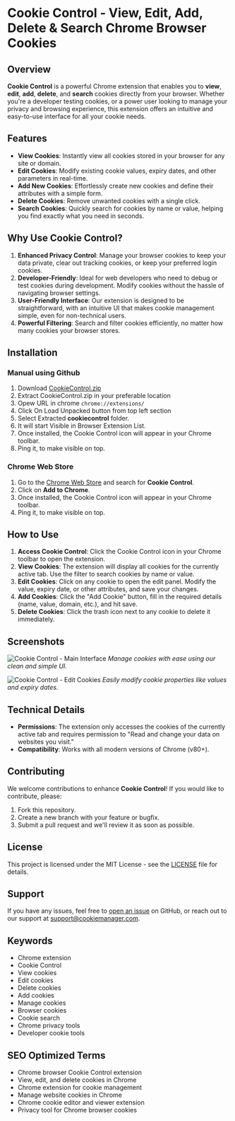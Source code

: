 # Cookie Control - View, Edit, Add, Delete & Search Chrome Browser Cookies

## Overview

**Cookie Control** is a powerful Chrome extension that enables you to **view**, **edit**, **add**, **delete**, and **search** cookies directly from your browser. Whether you're a developer testing cookies, or a power user looking to manage your privacy and browsing experience, this extension offers an intuitive and easy-to-use interface for all your cookie needs.

## Features

- **View Cookies**: Instantly view all cookies stored in your browser for any site or domain.
- **Edit Cookies**: Modify existing cookie values, expiry dates, and other parameters in real-time.
- **Add New Cookies**: Effortlessly create new cookies and define their attributes with a simple form.
- **Delete Cookies**: Remove unwanted cookies with a single click.
- **Search Cookies**: Quickly search for cookies by name or value, helping you find exactly what you need in seconds.

## Why Use Cookie Control?

1. **Enhanced Privacy Control**: Manage your browser cookies to keep your data private, clear out tracking cookies, or keep your preferred login cookies.
2. **Developer-Friendly**: Ideal for web developers who need to debug or test cookies during development. Modify cookies without the hassle of navigating browser settings.
3. **User-Friendly Interface**: Our extension is designed to be straightforward, with an intuitive UI that makes cookie management simple, even for non-technical users.
4. **Powerful Filtering**: Search and filter cookies efficiently, no matter how many cookies your browser stores.

## Installation

### Manual using Github
1. Download [CookieControl.zip](https://github.com/korisantosh/Cookie-Control-chrome-extension/blob/main/cookiecontrol/cookiecontrol.zip)
2. Extract CookieControl.zip in your preferable location
3. Opew URL in chrome `chrome://extensions/`
4. Click On Load Unpacked button from top left section
5. Select Extracted **cookiecontrol** folder.
6. It will start Visible in Browser Extension List.
7. Once installed, the Cookie Control icon will appear in your Chrome toolbar.
8. Ping it, to make visible on top.


### Chrome Web Store
1. Go to the [Chrome Web Store](#) and search for **Cookie Control**.
2. Click on **Add to Chrome**.
3. Once installed, the Cookie Control icon will appear in your Chrome toolbar.
4. Ping it, to make visible on top.

## How to Use

1. **Access Cookie Control**: Click the Cookie Control icon in your Chrome toolbar to open the extension.
2. **View Cookies**: The extension will display all cookies for the currently active tab. Use the filter to search cookies by name or value.
3. **Edit Cookies**: Click on any cookie to open the edit panel. Modify the value, expiry date, or other attributes, and save your changes.
4. **Add Cookies**: Click the "Add Cookie" button, fill in the required details (name, value, domain, etc.), and hit save.
5. **Delete Cookies**: Click the trash icon next to any cookie to delete it immediately.

## Screenshots

![Cookie Control - Main Interface](#)
*Manage cookies with ease using our clean and simple UI.*

![Cookie Control - Edit Cookies](#)
*Easily modify cookie properties like values and expiry dates.*

## Technical Details

- **Permissions**: The extension only accesses the cookies of the currently active tab and requires permission to "Read and change your data on websites you visit."
- **Compatibility**: Works with all modern versions of Chrome (v80+).

## Contributing

We welcome contributions to enhance **Cookie Control**! If you would like to contribute, please:

1. Fork this repository.
2. Create a new branch with your feature or bugfix.
3. Submit a pull request and we'll review it as soon as possible.

## License

This project is licensed under the MIT License - see the [LICENSE](LICENSE) file for details.

## Support

If you have any issues, feel free to [open an issue](https://github.com/your-repo/issues) on GitHub, or reach out to our support at support@cookiemanager.com.

## Keywords

- Chrome extension
- Cookie Control
- View cookies
- Edit cookies
- Delete cookies
- Add cookies
- Manage cookies
- Browser cookies
- Cookie search
- Chrome privacy tools
- Developer cookie tools

## SEO Optimized Terms

- Chrome browser Cookie Control extension
- View, edit, and delete cookies in Chrome
- Chrome extension for cookie management
- Manage website cookies in Chrome
- Chrome cookie editor and viewer extension
- Privacy tool for Chrome browser cookies
